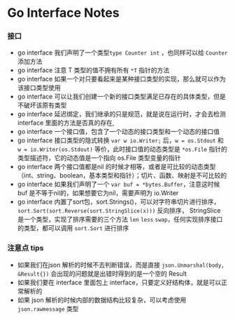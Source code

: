 # Go Interface Notes

### 接口

- go interface 我们声明了一个类型`type Counter int` ，也同样可以给 `Counter` 添加方法
- go interface 注意 T 类型的值不拥有所有 `*T` 指针的方法
- go interface 如果一个对只要看起来是某种接口类型的实现，那么就可以作为该接口类型使用
- go interface 可以让我们创建一个新的接口类型满足已存在的具体类型，但是不破坏该原有类型
- go interface 延迟绑定，我们继承的只是规范，就是说在运行时，才会去检测 interface 里面的方法是否真的存在,
- go interface 一个接口值，包含了一个动态的接口类型和一个动态的接口值
- go interface 接口类型的隐式转换 `var w io.Writer;` 后，`w = os.Stdout` 和 `w = io.Writer(os.Stdout)` 等价，此时接口值的动态类型是 `*os.File` 指针的类型描述符，它的动态值是一个指向 os.File 类型变量的指针
- go interface 两个接口值都是nil 的时候才相等，或者是可比较的动态类型（int、string、boolean，基本类型和指针）；切片、函数、映射是不可比较的
- go interface 如果我们声明了一个 `var buf = *bytes.Buffer`，注意这时候buf 是不等于nil的，如果想要它为nil，需要声明为 io.Writer
- go interface 内置了sort包，sort.Strings()，可以对字符串切片进行排序，`sort.Sort(sort.Reverse(sort.StringSlice(x)))` 反向排序， StringSlice 是一个类型，实现了排序需要的三个方法 `len` `less` `swap`，任何实现排序接口的类型，都可以调用 `sort.Sort` 进行排序

### 注意点 tips

- 如果我们在json 解析的时候不去判断错误，而是直接 `json.Unmarshal(body, &Result{})` 会出现的问题就是出错时得到的是一个空的 Result
- 如果我们要在 interface 里面包上 interface，只要定义好结构体，就是可以正常解析的
- 如果 json 解析的时候内部的数据结构比较复杂，可以考虑使用 `json.rawmessage` 类型